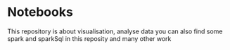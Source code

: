# Notebooks
This repository is about visualisation, analyse data
you can also find some spark and sparkSql in this reposity and many other work
